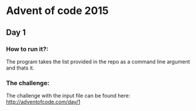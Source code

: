 # Advent of code 2015

## Day 1

### How to run it?:

The program takes the list provided in the repo as a command line argument and thats it.

### The challenge:

The challenge with the input file can be found here: http://adventofcode.com/day/1
